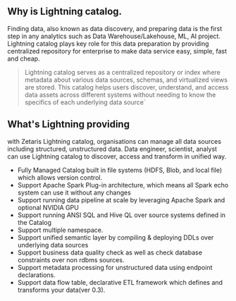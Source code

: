 <!--
Copyright 2023 ZETARIS Pty Ltd

Permission is hereby granted, free of charge, to any person obtaining a copy of this software and
associated documentation files (the "Software"), to deal in the Software without restriction,
including without limitation the rights to use, copy, modify, merge, publish, distribute, sublicense,
and/or sell copies of the Software, and to permit persons to whom the Software is furnished to do so,
subject to the following conditions:

The above copyright notice and this permission notice shall be included in all copies
or substantial portions of the Software.

THE SOFTWARE IS PROVIDED "AS IS", WITHOUT WARRANTY OF ANY KIND, EXPRESS OR IMPLIED,
INCLUDING BUT NOT LIMITED TO THE WARRANTIES OF MERCHANTABILITY, FITNESS FOR A PARTICULAR PURPOSE AND
NONINFRINGEMENT. IN NO EVENT SHALL THE AUTHORS OR COPYRIGHT HOLDERS BE LIABLE FOR ANY CLAIM,
DAMAGES OR OTHER LIABILITY, WHETHER IN AN ACTION OF CONTRACT, TORT OR OTHERWISE, ARISING FROM,
OUT OF OR IN CONNECTION WITH THE SOFTWARE OR THE USE OR OTHER DEALINGS IN THE SOFTWARE.
-->

## Why is Lightning catalog.
Finding data, also known as data discovery, and preparing data is the first step in any analytics such as Data Warehouse/Lakehouse, ML, AI project.
Lightning catalog plays key role for this data preparation by providing centralized repository for enterprise to make data service easy, simple, fast and cheap.

>Lightning catalog serves as a centralized repository or index where metadata about various data sources, schemas, and virtualized views are stored. 
This catalog helps users discover, understand, and access data assets across different systems without needing to know the specifics of each underlying data source`

## What's Lightning providing
with Zetaris Lightning catalog, organisations can manage all data sources including structured, unstructured data.
Data engineer, scientist, analyst can use Lightning catalog to discover, access and transform in unified way.

* Fully Managed Catalog built in file systems (HDFS, Blob, and local file) which allows version control.
* Support Apache Spark Plug-in architecture, which means all Spark echo system can use it without any changes 
* Support running data pipeline at scale by leveraging Apache Spark and optional NVIDIA GPU
* Support running ANSI SQL and Hive QL over source systems defined in the Catalog
* Support multiple namespace.
* Support unified semantic layer by compiling & deploying DDLs over underlying data sources
* Support business data quality check as well as check database constraints over non rdbms sources.
* Support metadata processing for unstructured data using endpoint declarations.
* Support data flow table, declarative ETL framework which defines and transforms your data(ver 0.3).
